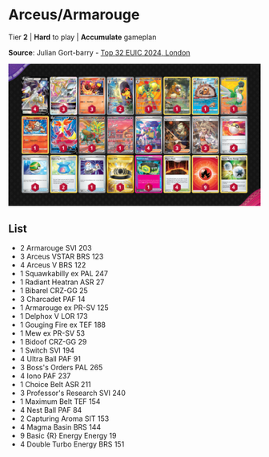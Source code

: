 # Arceus/Armarouge

Tier **2** | **Hard** to play | **Accumulate** gameplan

**Source**: Julian Gort-barry - [Top 32 EUIC 2024, London](https://limitlesstcg.com/decks/list/10620)

![decklist](../../!Images/Standard/10BRS-TEF/Arceus-Armarouge.png)

## List
* 2 Armarouge SVI 203
* 3 Arceus VSTAR BRS 123
* 4 Arceus V BRS 122
* 1 Squawkabilly ex PAL 247
* 1 Radiant Heatran ASR 27
* 1 Bibarel CRZ-GG 25
* 3 Charcadet PAF 14
* 1 Armarouge ex PR-SV 125
* 1 Delphox V LOR 173
* 1 Gouging Fire ex TEF 188
* 1 Mew ex PR-SV 53
* 1 Bidoof CRZ-GG 29
* 1 Switch SVI 194
* 4 Ultra Ball PAF 91
* 3 Boss's Orders PAL 265
* 4 Iono PAF 237
* 1 Choice Belt ASR 211
* 3 Professor's Research SVI 240
* 1 Maximum Belt TEF 154
* 4 Nest Ball PAF 84
* 2 Capturing Aroma SIT 153
* 4 Magma Basin BRS 144
* 9 Basic {R} Energy Energy 19
* 4 Double Turbo Energy BRS 151
